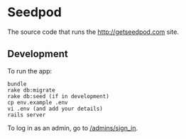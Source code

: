 # Seedpod

The source code that runs the http://getseedpod.com site.

## Development

To run the app:

```
bundle
rake db:migrate
rake db:seed (if in development)
cp env.example .env
vi .env (and add your details)
rails server
```

To log in as an admin, go to [/admins/sign_in](http://localhost:3000/admins/sign_in).